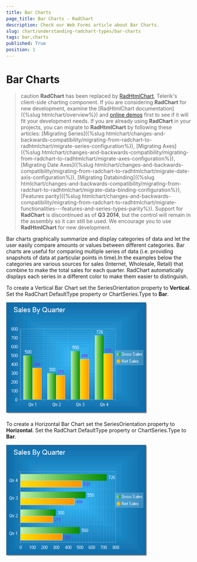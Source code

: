 ```yaml
---
title: Bar Charts
page_title: Bar Charts - RadChart
description: Check our Web Forms article about Bar Charts.
slug: chart/understanding-radchart-types/bar-charts
tags: bar,charts
published: True
position: 1
---
```


# Bar Charts

>caution  **RadChart** has been replaced by [RadHtmlChart](https://www.telerik.com/products/aspnet-ajax/html-chart.aspx), Telerik's client-side charting component. If you are considering **RadChart** for new development, examine the [RadHtmlChart documentation]({%slug htmlchart/overview%}) and [online demos](https://demos.telerik.com/aspnet-ajax/htmlchart/examples/overview/defaultcs.aspx) first to see if it will fit your development needs. If you are already using **RadChart** in your projects, you can migrate to **RadHtmlChart** by following these articles: [Migrating Series]({%slug htmlchart/changes-and-backwards-compatibility/migrating-from-radchart-to-radhtmlchart/migrate-series-configuration%}), [Migrating Axes]({%slug htmlchart/changes-and-backwards-compatibility/migrating-from-radchart-to-radhtmlchart/migrate-axes-configuration%}), [Migrating Date Axes]({%slug htmlchart/changes-and-backwards-compatibility/migrating-from-radchart-to-radhtmlchart/migrate-date-axis-configuration%}), [Migrating Databinding]({%slug htmlchart/changes-and-backwards-compatibility/migrating-from-radchart-to-radhtmlchart/migrate-data-binding-configuration%}), [Features parity]({%slug htmlchart/changes-and-backwards-compatibility/migrating-from-radchart-to-radhtmlchart/migrate-functionalities---features-and-series-types-parity%}). Support for **RadChart** is discontinued as of **Q3 2014**, but the control will remain in the assembly so it can still be used. We encourage you to use **RadHtmlChart** for new development.

Bar charts graphically summarize and display categories of data and let the user easily compare amounts or values between different categories. Bar charts are useful for comparing multiple series of data (i.e. providing snapshots of data at particular points in time).In the examples below the categories are various sources for sales (Internet, Wholesale, Retail) that combine to make the total sales for each quarter. RadChart automatically displays each series in a different color to make them easier to distinguish.

To create a Vertical Bar Chart set the SeriesOrientation property to **Vertical**. Set the RadChart DefaultType property or ChartSeries.Type to **Bar**.

![Vertical Bar Chart](images/radchartelements1.png)

To create a Horizontal Bar Chart set the SeriesOrientation property to **Horizontal**. Set the RadChart DefaultType property or ChartSeries.Type to **Bar**.

![Horizontal Bar Chart](images/radchartelements2.png)
